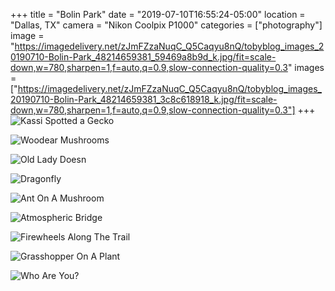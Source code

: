 +++
title = "Bolin Park"
date = "2019-07-10T16:55:24-05:00"
location = "Dallas, TX"
camera = "Nikon Coolpix P1000"
categories = ["photography"]
image = "https://imagedelivery.net/zJmFZzaNuqC_Q5Caqyu8nQ/tobyblog_images_20190710-Bolin-Park_48214659381_59469a8b9d_k.jpg/fit=scale-down,w=780,sharpen=1,f=auto,q=0.9,slow-connection-quality=0.3"
images = ["https://imagedelivery.net/zJmFZzaNuqC_Q5Caqyu8nQ/tobyblog_images_20190710-Bolin-Park_48214659381_3c8c618918_k.jpg/fit=scale-down,w=780,sharpen=1,f=auto,q=0.9,slow-connection-quality=0.3"]
+++
![Kassi Spotted a Gecko](https://imagedelivery.net/zJmFZzaNuqC_Q5Caqyu8nQ/tobyblog_images_20190710-Bolin-Park_48214659381_3c8c618918_k.jpg/fit=scale-down,w=780,sharpen=1,f=auto,q=0.9,slow-connection-quality=0.3)
<!--more-->

![Woodear Mushrooms](https://imagedelivery.net/zJmFZzaNuqC_Q5Caqyu8nQ/tobyblog_images_20190710-Bolin-Park_48214711542_0b3d112054_k.jpg/fit=scale-down,w=780,sharpen=1,f=auto,q=0.9,slow-connection-quality=0.3)

![Old Lady Doesn](https://imagedelivery.net/zJmFZzaNuqC_Q5Caqyu8nQ/tobyblog_images_20190710-Bolin-Park_48214658866_a17896dae7_k.jpg/fit=scale-down,w=780,sharpen=1,f=auto,q=0.9,slow-connection-quality=0.3)

![Dragonfly](https://imagedelivery.net/zJmFZzaNuqC_Q5Caqyu8nQ/tobyblog_images_20190710-Bolin-Park_48214659061_67c9596dc3_k.jpg/fit=scale-down,w=780,sharpen=1,f=auto,q=0.9,slow-connection-quality=0.3)

![Ant On A Mushroom](https://imagedelivery.net/zJmFZzaNuqC_Q5Caqyu8nQ/tobyblog_images_20190710-Bolin-Park_48214659446_2782fae077_k.jpg/fit=scale-down,w=780,sharpen=1,f=auto,q=0.9,slow-connection-quality=0.3)

![Atmospheric Bridge](https://imagedelivery.net/zJmFZzaNuqC_Q5Caqyu8nQ/tobyblog_images_20190710-Bolin-Park_48214659176_75ceffe70c_k.jpg/fit=scale-down,w=780,sharpen=1,f=auto,q=0.9,slow-connection-quality=0.3)

![Firewheels Along The Trail](https://imagedelivery.net/zJmFZzaNuqC_Q5Caqyu8nQ/tobyblog_images_20190710-Bolin-Park_48214710712_3f059e4f54_k.jpg/fit=scale-down,w=780,sharpen=1,f=auto,q=0.9,slow-connection-quality=0.3)

![Grasshopper On A Plant](https://imagedelivery.net/zJmFZzaNuqC_Q5Caqyu8nQ/tobyblog_images_20190710-Bolin-Park_48214659286_f8e4e5ed1f_k.jpg/fit=scale-down,w=780,sharpen=1,f=auto,q=0.9,slow-connection-quality=0.3)

![Who Are You?](https://imagedelivery.net/zJmFZzaNuqC_Q5Caqyu8nQ/tobyblog_images_20190710-Bolin-Park_48214659591_15ec2b4240_k.jpg/fit=scale-down,w=780,sharpen=1,f=auto,q=0.9,slow-connection-quality=0.3)
